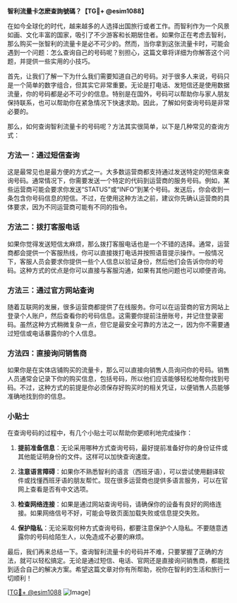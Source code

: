 **智利流量卡怎麽查詢號碼？【TG💪+ @esim1088】**

在如今全球化的时代，越来越多的人选择出国旅行或者工作。而智利作为一个风景如画、文化丰富的国家，吸引了不少游客和长期居住者。如果你正在考虑去智利，那么购买一张智利的流量卡是必不可少的。然而，当你拿到这张流量卡时，可能会遇到一个问题：怎么查询自己的号码呢？别担心，这篇文章将详细为你解答这个问题，并提供一些实用的小技巧。

首先，让我们了解一下为什么我们需要知道自己的号码。对于很多人来说，号码只是一个简单的数字组合，但其实它非常重要。无论是打电话、发短信还是使用数据流量，你的号码都是必不可少的信息。特别是在国外，号码可以帮助你与家人朋友保持联系，也可以帮助你在紧急情况下快速求助。因此，了解如何查询号码是非常必要的。

那么，如何查询智利流量卡的号码呢？方法其实很简单，以下是几种常见的查询方式：

### 方法一：通过短信查询

这是最常见也是最方便的方式之一。大多数运营商都支持通过发送特定的短信来查询号码。通常情况下，你需要发送一个特定的代码到运营商的服务号码。例如，某些运营商可能会要求你发送“STATUS”或“INFO”到某个号码。发送后，你会收到一条包含你号码信息的短信。不过，在使用这种方法之前，建议你先确认运营商的具体要求，因为不同运营商可能有不同的指令。

### 方法二：拨打客服电话

如果你觉得发送短信太麻烦，那么拨打客服电话也是一个不错的选择。通常，运营商都会提供一个客服热线，你可以直接拨打电话并按照语音提示操作。一般情况下，客服人员会要求你提供一些个人信息以验证身份，然后他们会告诉你你的号码。这种方式的优点是你可以直接与客服沟通，如果有其他问题也可以顺便咨询。

### 方法三：通过官方网站查询

随着互联网的发展，很多运营商都提供了在线服务。你可以在运营商的官方网站上登录个人账户，然后查看你的号码信息。这需要你提前注册账号，并记住登录密码。虽然这种方式稍微复杂一点，但它是最安全可靠的方法之一，因为你不需要通过短信或电话暴露你的个人信息。

### 方法四：直接询问销售商

如果你是在实体店铺购买的流量卡，那么可以直接向销售人员询问你的号码。销售人员通常会记录下你的购买信息，包括号码，所以他们应该能够轻松地帮你找到号码。不过，这种方式的前提是你必须保存好购买时的相关凭证，以便销售人员能够准确地找到你的信息。

### 小贴士

在查询号码的过程中，有几个小贴士可以帮助你更顺利地完成操作：

1. **提前准备信息**：无论采用哪种方式查询号码，最好提前准备好你的身份证件或其他能证明身份的文件。这样可以加快查询速度。
   
2. **注意语言障碍**：如果你不熟悉智利的语言（西班牙语），可以尝试使用翻译软件或找懂西班牙语的朋友帮忙。现在很多运营商也提供多语言服务，可以在官网上查看是否有中文选项。

3. **检查网络连接**：如果是通过网站查询号码，请确保你的设备有良好的网络连接。如果网络信号不好，可能会导致页面加载失败或信息提交失败。

4. **保护隐私**：无论采取何种方式查询号码，都要注意保护个人隐私。不要随意透露你的号码给陌生人，以免造成不必要的麻烦。

最后，我们再来总结一下。查询智利流量卡的号码并不难，只要掌握了正确的方法，就可以轻松搞定。无论是通过短信、电话、官网还是直接询问销售商，都能找到适合自己的解决方案。希望这篇文章对你有所帮助，祝你在智利的生活和旅行一切顺利！

[[TG💪+ @esim1088](https://t.me/s/esim1088) ![Image](https://i.postimg.cc/4NQfJmqS/Snipaste-2025-05-13-00-14-12.png)]